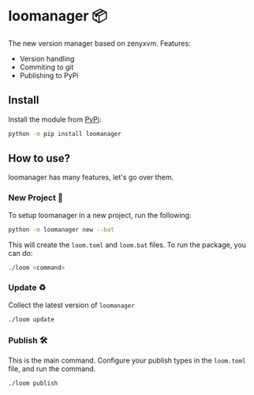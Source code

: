 # **loom**anager 📦
The new version manager based on zenyxvm.
Features:
- Version handling
- Commiting to git
- Publishing to PyPi

## Install
Install the module from [PyPi](https://pypi.org/project/loomanager/):
```bash 
python -m pip install loomanager
```

## How to use?
loomanager has many features, let's go over them.
### New Project 📰
To setup loomanager in a new project, run the following:
```bash
python -m loomanager new --bat
```
This will create the `loom.toml` and `loom.bat` files.
To run the package, you can do:
```bash
./loom <command>
```

### Update ♻️
Collect the latest version of `loomanager`
```bash
./loom update
```

### Publish 🛠️
This is the main command. Configure your publish types in the `loom.toml` file, and run the command.
```bash
./loom publish
```